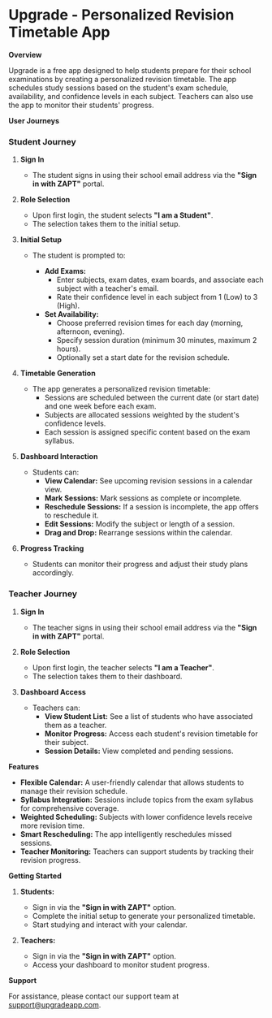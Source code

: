 # Upgrade - Personalized Revision Timetable App

**Overview**

Upgrade is a free app designed to help students prepare for their school examinations by creating a personalized revision timetable. The app schedules study sessions based on the student's exam schedule, availability, and confidence levels in each subject. Teachers can also use the app to monitor their students' progress.

**User Journeys**

### Student Journey

1. **Sign In**

   - The student signs in using their school email address via the **"Sign in with ZAPT"** portal.

2. **Role Selection**

   - Upon first login, the student selects **"I am a Student"**.
   - The selection takes them to the initial setup.

3. **Initial Setup**

   - The student is prompted to:

     - **Add Exams:**
       - Enter subjects, exam dates, exam boards, and associate each subject with a teacher's email.
       - Rate their confidence level in each subject from 1 (Low) to 3 (High).
     - **Set Availability:**
       - Choose preferred revision times for each day (morning, afternoon, evening).
       - Specify session duration (minimum 30 minutes, maximum 2 hours).
       - Optionally set a start date for the revision schedule.

4. **Timetable Generation**

   - The app generates a personalized revision timetable:
     - Sessions are scheduled between the current date (or start date) and one week before each exam.
     - Subjects are allocated sessions weighted by the student's confidence levels.
     - Each session is assigned specific content based on the exam syllabus.

5. **Dashboard Interaction**

   - Students can:
     - **View Calendar:** See upcoming revision sessions in a calendar view.
     - **Mark Sessions:** Mark sessions as complete or incomplete.
     - **Reschedule Sessions:** If a session is incomplete, the app offers to reschedule it.
     - **Edit Sessions:** Modify the subject or length of a session.
     - **Drag and Drop:** Rearrange sessions within the calendar.

6. **Progress Tracking**

   - Students can monitor their progress and adjust their study plans accordingly.

### Teacher Journey

1. **Sign In**

   - The teacher signs in using their school email address via the **"Sign in with ZAPT"** portal.

2. **Role Selection**

   - Upon first login, the teacher selects **"I am a Teacher"**.
   - The selection takes them to their dashboard.

3. **Dashboard Access**

   - Teachers can:
     - **View Student List:** See a list of students who have associated them as a teacher.
     - **Monitor Progress:** Access each student's revision timetable for their subject.
     - **Session Details:** View completed and pending sessions.

**Features**

- **Flexible Calendar:** A user-friendly calendar that allows students to manage their revision schedule.
- **Syllabus Integration:** Sessions include topics from the exam syllabus for comprehensive coverage.
- **Weighted Scheduling:** Subjects with lower confidence levels receive more revision time.
- **Smart Rescheduling:** The app intelligently reschedules missed sessions.
- **Teacher Monitoring:** Teachers can support students by tracking their revision progress.

**Getting Started**

1. **Students:**
   - Sign in via the **"Sign in with ZAPT"** option.
   - Complete the initial setup to generate your personalized timetable.
   - Start studying and interact with your calendar.

2. **Teachers:**
   - Sign in via the **"Sign in with ZAPT"** option.
   - Access your dashboard to monitor student progress.

**Support**

For assistance, please contact our support team at [support@upgradeapp.com](mailto:support@upgradeapp.com).